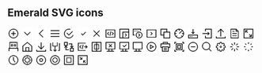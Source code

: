 ## Emerald SVG icons

<img src="icons/add.svg" width="24" height="24"/>
<img src="icons/arrowdown.svg" width="24" height="24"/>
<img src="icons/back.svg" width="24" height="24"/>
<img src="icons/burger.svg" width="24" height="24"/>
<img src="icons/check1.svg" width="24" height="24"/>
<img src="icons/check2.svg" width="24" height="24"/>
<img src="icons/close.svg" width="24" height="24"/>
<img src="icons/contract.svg" width="24" height="24"/>
<img src="icons/contractexecute1.svg" width="24" height="24"/>
<img src="icons/contractexecute2.svg" width="24" height="24"/>
<img src="icons/contractexecute3.svg" width="24" height="24"/>
<img src="icons/copytoclipboard.svg" width="24" height="24"/>
<img src="icons/dashboard.svg" width="24" height="24"/>
<img src="icons/download.svg" width="24" height="24"/>
<img src="icons/exit.svg" width="24" height="24"/>
<img src="icons/export.svg" width="24" height="24"/>
<img src="icons/file.svg" width="24" height="24"/>
<img src="icons/fullscreen.svg" width="24" height="24"/>
<img src="icons/hardwarewallet.svg" width="24" height="24"/>
<img src="icons/home.svg" width="24" height="24"/>
<img src="icons/import.svg" width="24" height="24"/>
<img src="icons/method1.svg" width="24" height="24"/>
<img src="icons/method2.svg" width="24" height="24"/>
<img src="icons/method3.svg" width="24" height="24"/>
<img src="icons/multisigwallet.svg" width="24" height="24"/>
<img src="icons/network_disconnected.svg" width="24" height="24"/>
<img src="icons/network_ok.svg" width="24" height="24"/>
<img src="icons/network.svg" width="24" height="24"/>
<img src="icons/play.svg" width="24" height="24"/>
<img src="icons/print.svg" width="24" height="24"/>
<img src="icons/qrcode.svg" width="24" height="24"/>
<img src="icons/remove.svg" width="24" height="24"/>
<img src="icons/search.svg" width="24" height="24"/>
<img src="icons/settings.svg" width="24" height="24"/>
<img src="icons/spinner1.svg" width="24" height="24"/>
<img src="icons/spinner2.svg" width="24" height="24"/>
<img src="icons/time.svg" width="24" height="24"/>
<img src="icons/token1.svg" width="24" height="24"/>
<img src="icons/token2.svg" width="24" height="24"/>
<img src="icons/token3.svg" width="24" height="24"/>
<img src="icons/walletadress.svg" width="24" height="24"/>
<img src="icons/windowed.svg" width="24" height="24"/>




